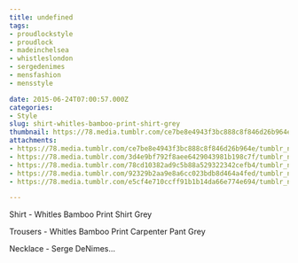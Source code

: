 ```yaml
---
title: undefined
tags:
- proudlockstyle
- proudlock
- madeinchelsea
- whistleslondon
- sergedenimes
- mensfashion
- mensstyle

date: 2015-06-24T07:00:57.000Z
categories:
- Style
slug: shirt-whitles-bamboo-print-shirt-grey
thumbnail: https://78.media.tumblr.com/ce7be8e4943f3bc888c8f846d26b964e/tumblr_nqb1b3FQXJ1rhrm24o2_540.jpg
attachments:
- https://78.media.tumblr.com/ce7be8e4943f3bc888c8f846d26b964e/tumblr_nqb1b3FQXJ1rhrm24o2_1280.jpg
- https://78.media.tumblr.com/3d4e9bf792f8aee6429043981b198c7f/tumblr_nqb1b3FQXJ1rhrm24o6_1280.jpg
- https://78.media.tumblr.com/78cd10382ad9c5b88a529322342cefb4/tumblr_nqb1b3FQXJ1rhrm24o3_1280.jpg
- https://78.media.tumblr.com/92329b2aa9e8a6cc023bdb8d464a4fed/tumblr_nqb1b3FQXJ1rhrm24o4_1280.jpg
- https://78.media.tumblr.com/e5cf4e710ccff91b1b14da66e774e694/tumblr_nqb1b3FQXJ1rhrm24o5_1280.jpg

---
```


Shirt -  Whitles Bamboo Print Shirt Grey 

  Trousers -  Whitles Bamboo Print Carpenter Pant Grey 

 Necklace -  Serge DeNimes...
